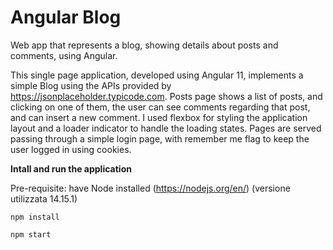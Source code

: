 # Angular Blog

Web app that represents a blog, showing details about posts and comments, using Angular.

This single page application, developed using Angular 11, implements a simple Blog using the APIs provided by https://jsonplaceholder.typicode.com.
Posts page shows a list of posts, and clicking on one of them, the user can see comments regarding that post, and can insert a new comment.
I used flexbox for styling the application layout and a loader indicator to handle the loading states.
Pages are served passing through a simple login page, with remember me flag to keep the user logged in using cookies.


**Intall and run the application**

Pre-requisite: have Node installed (https://nodejs.org/en/) (versione utilizzata 14.15.1)
```
npm install
```

```
npm start
```

